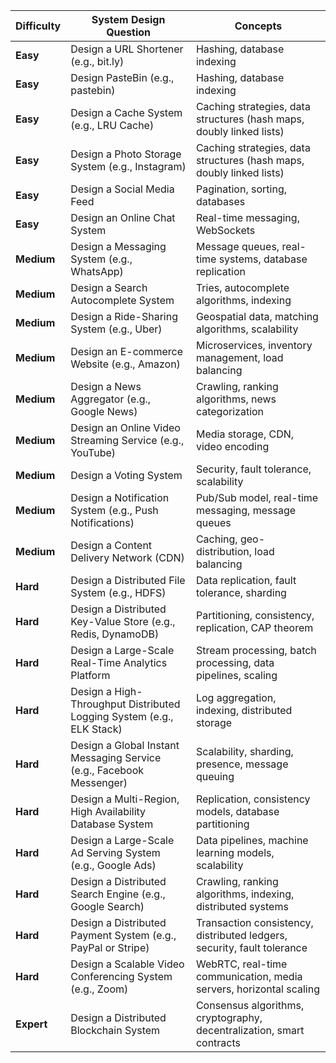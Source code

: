 | **Difficulty** | **System Design Question**                                                    | **Concepts**                                                                                  |
|----------------|--------------------------------------------------------------------------------|-----------------------------------------------------------------------------------------------|
| **Easy**       | Design a URL Shortener (e.g., bit.ly)                                         | Hashing, database indexing                                                                    |
| **Easy**       | Design PasteBin (e.g., pastebin)                                               | Hashing, database indexing                                                                    |
| **Easy**       | Design a Cache System (e.g., LRU Cache)                                       | Caching strategies, data structures (hash maps, doubly linked lists)                          |
| **Easy**       | Design a Photo Storage System (e.g., Instagram)                                       | Caching strategies, data structures (hash maps, doubly linked lists)                          |
| **Easy**       | Design a Social Media Feed                                                   | Pagination, sorting, databases                                                                 |
| **Easy**       | Design an Online Chat System                                                  | Real-time messaging, WebSockets                                                                 |
| **Medium**     | Design a Messaging System (e.g., WhatsApp)                                    | Message queues, real-time systems, database replication                                        |
| **Medium**     | Design a Search Autocomplete System                                           | Tries, autocomplete algorithms, indexing                                                      |
| **Medium**     | Design a Ride-Sharing System (e.g., Uber)                                     | Geospatial data, matching algorithms, scalability                                             |
| **Medium**     | Design an E-commerce Website (e.g., Amazon)                                   | Microservices, inventory management, load balancing                                            |
| **Medium**     | Design a News Aggregator (e.g., Google News)                                  | Crawling, ranking algorithms, news categorization                                             |
| **Medium**     | Design an Online Video Streaming Service (e.g., YouTube)                      | Media storage, CDN, video encoding                                                             |
| **Medium**     | Design a Voting System                                                        | Security, fault tolerance, scalability                                                         |
| **Medium**     | Design a Notification System (e.g., Push Notifications)                       | Pub/Sub model, real-time messaging, message queues                                            |
| **Medium**     | Design a Content Delivery Network (CDN)                                       | Caching, geo-distribution, load balancing                                                     |
| **Hard**       | Design a Distributed File System (e.g., HDFS)                                 | Data replication, fault tolerance, sharding                                                   |
| **Hard**       | Design a Distributed Key-Value Store (e.g., Redis, DynamoDB)                  | Partitioning, consistency, replication, CAP theorem                                           |
| **Hard**       | Design a Large-Scale Real-Time Analytics Platform                             | Stream processing, batch processing, data pipelines, scaling                                  |
| **Hard**       | Design a High-Throughput Distributed Logging System (e.g., ELK Stack)         | Log aggregation, indexing, distributed storage                                                |
| **Hard**       | Design a Global Instant Messaging Service (e.g., Facebook Messenger)          | Scalability, sharding, presence, message queuing                                              |
| **Hard**       | Design a Multi-Region, High Availability Database System                       | Replication, consistency models, database partitioning                                        |
| **Hard**       | Design a Large-Scale Ad Serving System (e.g., Google Ads)                     | Data pipelines, machine learning models, scalability                                          |
| **Hard**       | Design a Distributed Search Engine (e.g., Google Search)                      | Crawling, ranking algorithms, indexing, distributed systems                                   |
| **Hard**       | Design a Distributed Payment System (e.g., PayPal or Stripe)                  | Transaction consistency, distributed ledgers, security, fault tolerance                       |
| **Hard**       | Design a Scalable Video Conferencing System (e.g., Zoom)                      | WebRTC, real-time communication, media servers, horizontal scaling                            |
| **Expert**     | Design a Distributed Blockchain System                                        | Consensus algorithms, cryptography, decentralization, smart contracts                         |
